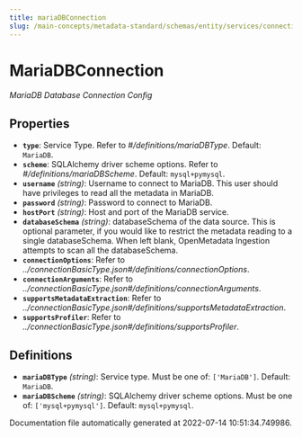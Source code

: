 ```yaml
---
title: mariaDBConnection
slug: /main-concepts/metadata-standard/schemas/entity/services/connections/database/mariadbconnection
---
```


# MariaDBConnection

*MariaDB Database Connection Config*

## Properties

- **`type`**: Service Type. Refer to *#/definitions/mariaDBType*. Default: `MariaDB`.
- **`scheme`**: SQLAlchemy driver scheme options. Refer to *#/definitions/mariaDBScheme*. Default: `mysql+pymysql`.
- **`username`** *(string)*: Username to connect to MariaDB. This user should have privileges to read all the metadata in MariaDB.
- **`password`** *(string)*: Password to connect to MariaDB.
- **`hostPort`** *(string)*: Host and port of the MariaDB service.
- **`databaseSchema`** *(string)*: databaseSchema of the data source. This is optional parameter, if you would like to restrict the metadata reading to a single databaseSchema. When left blank, OpenMetadata Ingestion attempts to scan all the databaseSchema.
- **`connectionOptions`**: Refer to *../connectionBasicType.json#/definitions/connectionOptions*.
- **`connectionArguments`**: Refer to *../connectionBasicType.json#/definitions/connectionArguments*.
- **`supportsMetadataExtraction`**: Refer to *../connectionBasicType.json#/definitions/supportsMetadataExtraction*.
- **`supportsProfiler`**: Refer to *../connectionBasicType.json#/definitions/supportsProfiler*.
## Definitions

- **`mariaDBType`** *(string)*: Service type. Must be one of: `['MariaDB']`. Default: `MariaDB`.
- **`mariaDBScheme`** *(string)*: SQLAlchemy driver scheme options. Must be one of: `['mysql+pymysql']`. Default: `mysql+pymysql`.


Documentation file automatically generated at 2022-07-14 10:51:34.749986.
